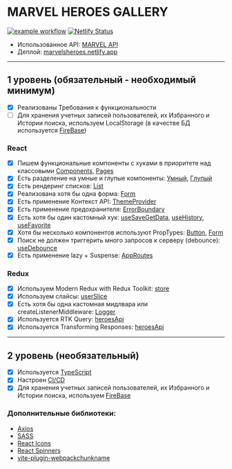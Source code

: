 # MARVEL HEROES GALLERY

[![example workflow](https://github.com/xandrlev/aston-react-project/actions/workflows/cdci.yml/badge.svg)](https://github.com/xandrlev/aston-react-project/actions) [![Netlify Status](https://api.netlify.com/api/v1/badges/bb393d79-a0be-4a50-b12b-ae7a722ca5f4/deploy-status)](https://app.netlify.com/sites/marvelsheroes/deploys)

- Использованное API: [MARVEL API](https://developer.marvel.com/)
- Деплой: [marvelsheroes.netlify.app](https://marvelsheroes.netlify.app/)

---

## 1 уровень (обязательный - необходимый минимум)

- [x] Реализованы Требования к функциональности
- [ ] Для хранения учетных записей пользователей, их Избранного и Истории поиска, используем LocalStorage (в качестве БД используется [FireBase](https://github.com/xandrlev/aston-react-project/blob/main/src/firebase.ts))

### React

- [x] Пишем функциональные компоненты c хуками в приоритете над классовыми [Components](https://github.com/xandrlev/aston-react-project/tree/main/src/components), [Pages](https://github.com/xandrlev/aston-react-project/tree/main/src/pages)
- [x] Есть разделение на умные и глупые компоненты: [Умный](https://github.com/xandrlev/aston-react-project/blob/main/src/components/Search/Search.tsx), [Глупый](https://github.com/xandrlev/aston-react-project/blob/main/src/pages/NotFound/NotFound.tsx)
- [x] Есть рендеринг списков: [List](https://github.com/xandrlev/aston-react-project/blob/main/src/components/List/List.tsx)
- [x] Реализована хотя бы одна форма: [Form](https://github.com/xandrlev/aston-react-project/blob/main/src/components/Form/Form.tsx)
- [x] Есть применение Контекст API: [ThemeProvider](https://github.com/xandrlev/aston-react-project/blob/main/src/pages/providers/ThemeProvider.tsx)
- [x] Есть применение предохранителя: [ErrorBoundary](https://github.com/xandrlev/aston-react-project/blob/main/src/components/ErrorBoundary/ErrorBoundary.tsx)
- [x] Есть хотя бы один кастомный хук: [useSaveGetData](https://github.com/xandrlev/aston-react-project/blob/main/src/hooks/useSaveGetData.ts), [useHistory](https://github.com/xandrlev/aston-react-project/blob/main/src/hooks/useHistory.ts), [useFavorite](https://github.com/xandrlev/aston-react-project/blob/main/src/hooks/useFavorite.ts)
- [x] Хотя бы несколько компонентов используют PropTypes: [Button](https://github.com/xandrlev/aston-react-project/blob/main/src/components/Button/GoBack/GoBack.tsx), [Form](https://github.com/xandrlev/aston-react-project/blob/main/src/components/Form/Form.tsx)
- [x] Поиск не должен триггерить много запросов к серверу (debounce): [useDebounce](https://github.com/xandrlev/aston-react-project/blob/main/src/hooks/useDebounce.ts)
- [x] Есть применение lazy + Suspense: [AppRoutes](https://github.com/xandrlev/aston-react-project/blob/main/src/Routes/AppRoutes.tsx)

### Redux

- [x] Используем Modern Redux with Redux Toolkit: [store](https://github.com/xandrlev/aston-react-project/blob/main/src/store/store.ts)
- [x] Используем слайсы: [userSlice](https://github.com/xandrlev/aston-react-project/blob/main/src/store/slices/userSlice.ts)
- [x] Есть хотя бы одна кастомная мидлвара или createListenerMiddleware: [Logger](https://github.com/xandrlev/aston-react-project/blob/main/src/store/middleware/userLoginLoggerMiddleware.ts)
- [x] Используется RTK Query: [heroesApi](https://github.com/xandrlev/aston-react-project/blob/main/src/store/api/heroesApi.ts)
- [x] Используется Transforming Responses: [heroesApi](https://github.com/xandrlev/aston-react-project/blob/main/src/store/api/heroesApi.ts)

---

## 2 уровень (необязательный)

- [x] Используется [TypeScript](https://github.com/xandrlev/aston-react-project/blob/main/src/types/heroes.ts)
- [x] Настроен [CI/CD](https://github.com/xandrlev/aston-react-project/blob/main/.github/workflows/cdci.yml)
- [x] Для хранения учетных записей пользователей, их Избранного и Истории поиска, используем [FireBase](https://github.com/xandrlev/aston-react-project/blob/main/src/firebase.ts)

### Дополнительные библиотеки:

- [Axios](https://github.com/axios/axios?ysclid=lu0w51artn196107802)
- [SASS](https://github.com/sass/sass?ysclid=lu0w0kfp055117541)
- [React Icons](https://react-icons.github.io/react-icons/)
- [React Spinners](https://github.com/davidhu2000/react-spinners)
- [vite-plugin-webpackchunkname](https://github.com/CaptainLiao/vite-plugin-webpackchunkname?ysclid=lu0w3v1anh551508666)
